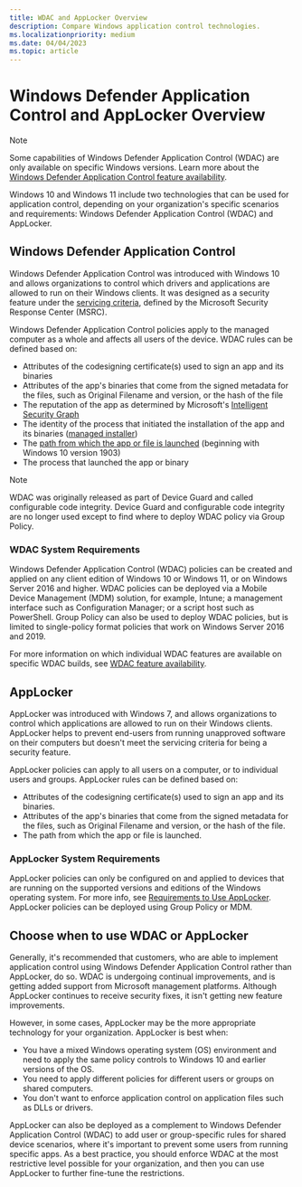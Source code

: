 ```yaml
---
title: WDAC and AppLocker Overview
description: Compare Windows application control technologies.
ms.localizationpriority: medium
ms.date: 04/04/2023
ms.topic: article
---
```


# Windows Defender Application Control and AppLocker Overview

> [!NOTE]
> Some capabilities of Windows Defender Application Control (WDAC) are only available on specific Windows versions. Learn more about the [Windows Defender Application Control feature availability](feature-availability.md).

Windows 10 and Windows 11 include two technologies that can be used for application control, depending on your organization's specific scenarios and requirements: Windows Defender Application Control (WDAC) and AppLocker.

## Windows Defender Application Control

Windows Defender Application Control was introduced with Windows 10 and allows organizations to control which drivers and applications are allowed to run on their Windows clients. It was designed as a security feature under the [servicing criteria](https://www.microsoft.com/msrc/windows-security-servicing-criteria), defined by the Microsoft Security Response Center (MSRC).

Windows Defender Application Control policies apply to the managed computer as a whole and affects all users of the device. WDAC rules can be defined based on:

- Attributes of the codesigning certificate(s) used to sign an app and its binaries
- Attributes of the app's binaries that come from the signed metadata for the files, such as Original Filename and version, or the hash of the file
- The reputation of the app as determined by Microsoft's [Intelligent Security Graph](design/use-wdac-with-intelligent-security-graph.md)
- The identity of the process that initiated the installation of the app and its binaries ([managed installer](design/configure-authorized-apps-deployed-with-a-managed-installer.md))
- The [path from which the app or file is launched](design/select-types-of-rules-to-create.md#more-information-about-filepath-rules) (beginning with Windows 10 version 1903)
- The process that launched the app or binary

> [!NOTE]
> WDAC was originally released as part of Device Guard and called configurable code integrity. Device Guard and configurable code integrity are no longer used except to find where to deploy WDAC policy via Group Policy.

### WDAC System Requirements

Windows Defender Application Control (WDAC) policies can be created and applied on any client edition of Windows 10 or Windows 11, or on Windows Server 2016 and higher. WDAC policies can be deployed via a Mobile Device Management (MDM) solution, for example, Intune; a management interface such as Configuration Manager; or a script host such as PowerShell. Group Policy can also be used to deploy WDAC policies, but is limited to single-policy format policies that work on Windows Server 2016 and 2019.

For more information on which individual WDAC features are available on specific WDAC builds, see [WDAC feature availability](feature-availability.md).

## AppLocker

AppLocker was introduced with Windows 7, and allows organizations to control which applications are allowed to run on their Windows clients. AppLocker helps to prevent end-users from running unapproved software on their computers but doesn't meet the servicing criteria for being a security feature.

AppLocker policies can apply to all users on a computer, or to individual users and groups. AppLocker rules can be defined based on:

- Attributes of the codesigning certificate(s) used to sign an app and its binaries.
- Attributes of the app's binaries that come from the signed metadata for the files, such as Original Filename and version, or the hash of the file.
- The path from which the app or file is launched.

### AppLocker System Requirements

AppLocker policies can only be configured on and applied to devices that are running on the supported versions and editions of the Windows operating system. For more info, see [Requirements to Use AppLocker](applocker/requirements-to-use-applocker.md).
AppLocker policies can be deployed using Group Policy or MDM.

## Choose when to use WDAC or AppLocker

Generally, it's recommended that customers, who are able to implement application control using Windows Defender Application Control rather than AppLocker, do so. WDAC is undergoing continual improvements, and is getting added support from Microsoft management platforms. Although AppLocker continues to receive security fixes, it isn't getting new feature improvements.

However, in some cases, AppLocker may be the more appropriate technology for your organization. AppLocker is best when:

- You have a mixed Windows operating system (OS) environment and need to apply the same policy controls to Windows 10 and earlier versions of the OS.
- You need to apply different policies for different users or groups on shared computers.
- You don't want to enforce application control on application files such as DLLs or drivers.

AppLocker can also be deployed as a complement to Windows Defender Application Control (WDAC) to add user or group-specific rules for shared device scenarios, where it's important to prevent some users from running specific apps.
As a best practice, you should enforce WDAC at the most restrictive level possible for your organization, and then you can use AppLocker to further fine-tune the restrictions.
